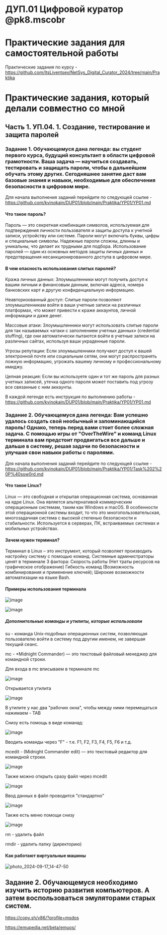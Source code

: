 # ДУП.01 Цифровой куратор @pk8.mscobr

# Практические задания для самостоятельной работы

Практические задания по курсу - https://github.com/ItsLiventsev/NetSys_Digital_Curator_2024/tree/main/Praktika

# Практические задания, который делали совместно со мной

## Часть 1. УП.04. 1. Создание, тестирование и защита паролей

### Задание 1. Обучающемуся дана легенда: вы студент первого курса, будущий консультант в области цифровой грамотности. Ваша задача — научиться создавать, тестировать и защищать пароли, чтобы в дальнейшем обучать этому других. Сегодняшнее занятие даст вам базовые знания и навыки, необходимые для обеспечения безопасности в цифровом мире.

Для начала выполнения заданий перейдите по следующей ссылке -https://github.com/kvinokain/DUP01/blob/main/Praktika/YP01/YP01.md

#### Что такое пароль?

Пароль — это секретная комбинация символов, используемая для подтверждения личности пользователя и защиты доступа к учетной записи, устройству или системе. Пароли могут включать буквы, цифры и специальные символы. Надежные пароли сложны, длинны и уникальны, что делает их трудными для подбора. Использование паролей — один из основных методов защиты личных данных и предотвращения несанкционированного доступа в цифровом мире.

#### В чем опасность использования слитых паролей?

Кража личных данных: Злоумышленники могут получить доступ к вашим личным и финансовым данным, включая адреса, номера банковских карт и другую конфиденциальную информацию.

Неавторизованный доступ: Слитые пароли позволяют злоумышленникам войти в ваши учетные записи на различных платформах, что может привести к краже аккаунтов, личной информации и даже денег.

Массовые атаки: Злоумышленники могут использовать слитые пароли для так называемых «атаки с заполнением учетных данных» (credential stuffing), где они автоматически пытаются войти в учетные записи на различных сайтах, используя ваши украденные пароли.

Угрозы репутации: Если злоумышленники получают доступ к вашей электронной почте или социальным сетям, они могут распространять ложную информацию, угрожать вашему личному и профессиональному имиджу.

Цепная реакция: Если вы используете один и тот же пароль для разных учетных записей, утечка одного пароля может поставить под угрозу все связанные с ним аккаунты.

В каждой легенде есть инструкция по выполнению работы -https://github.com/kvinokain/DUP01/blob/main/Praktika/YP01/YP01.md

### Задание 2. Обучающемуся дана легенда: Вам успешно удалось создать свой необычный и запоминающийся пароль! Однако, теперь перед вами стоит более сложная задача. С помощью игры от "OverTheWire" и команд Linux терминала вам предстоит продвигаться все дальше и дальше в систему, решая задачи по безопасности и улучшая свои навыки работы с паролями.

Для начала выполнения заданий перейдите по следующей ссылке - https://github.com/kvinokain/DUP01/blob/main/Praktika/YP01/Task%202%20P%40ssw0rd.md

#### Что такое Linux?

Linux — это свободная и открытая операционная система, основанная на ядре Linux. Она является альтернативой коммерческим операционным системам, таким как Windows и macOS. В особенности этой операционной системы входит, то что это многопользовательская, многозадачная система с высокой степенью безопасности и стабильности. Используется в серверах, ПК, встраиваемых системах и мобильных устройствах.

#### Зачем нужен терминал?

Терминал в Linux – это инструмент, который позволяет производить настройку систему с помощью команд. Системные администраторы ценят в терминале 3 фактора: Скорость работы (Нет траты ресурсов на графическое отображение) Гибкость команд (Возможность комбинирования и применение ключей); Широкие возможности автоматизации на языке Bash.

#### Примеры использования терминала

![image](https://github.com/user-attachments/assets/d5c5b4d1-d479-4f99-ba43-4776de2bef37)

![image](https://github.com/user-attachments/assets/10b5e636-cb10-47da-85a3-d3f01d9f1059)

##### Дополнительные команды и утилиты, которые использовали

su - команда Unix-подобных операционных систем, позволяющая пользователю войти в систему под другим именем, не завершая текущий сеанс.

mc - *Midnight Commander) — это текстовый файловый менеджер для командной строки.

Для входа в mc вписываем в терминале mc

![image](https://github.com/user-attachments/assets/c58216bd-54b8-4744-a9d3-f2acde0e2a52)

Открывается утилита

![image](https://github.com/user-attachments/assets/e51a9c82-20b2-44cf-9d67-f6c50e6d923f)

В утилите у нас два "рабочих окна", чтобы между ними перемещаться нажимаем - TAB

Снизу есть помощь в виде команад:

![image](https://github.com/user-attachments/assets/41cfeaa3-e586-4a45-b1cd-d85e24e2a696)

Вводить команды через "F" - т.е. F1, F2, F3, F4, F5, F6 и т.д.

mcedit - (Midnight Commander edit) — это текстовый редактор для командной строки.

![image](https://github.com/user-attachments/assets/c7996b8f-341f-49a5-a729-9e77e40278e9)

Также можно открыть сразу файл через mcedit

![image](https://github.com/user-attachments/assets/bcc499bd-c7f4-42c4-be99-bf195ac8603c)

Ввод данных в файл проводится "стандартно"

![image](https://github.com/user-attachments/assets/641d8fc1-60dd-4e48-84d1-84c72c6d8da2)

Также есть меню помощи снизу

![image](https://github.com/user-attachments/assets/861249ef-e0af-431d-a2e1-abcbcc042e21)

rm - удалить файл

rmdir - удалить папку (директорию)

#### Как работают виртуальные машины

![photo_2024-09-17_14-47-50](https://github.com/user-attachments/assets/2b721ef5-2266-4d21-a5dd-143d1aa284cf)

## Задание 2. Обучающемуся необходимо изучить историю развития компьютеров. А затем воспользоваться эмуляторами старых систем. 

https://copy.sh/v86/?profile=msdos

https://emupedia.net/beta/emuos/

